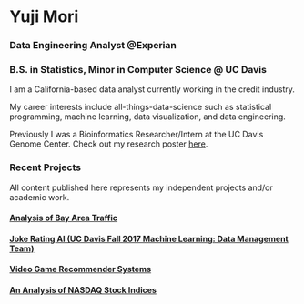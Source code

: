 # Yuji Mori 

### Data Engineering Analyst @Experian

### B.S. in Statistics, Minor in Computer Science @ UC Davis

I am a California-based data analyst currently working in the credit industry.

My career interests include all-things-data-science such as statistical programming, machine learning, data visualization, and data engineering.

Previously I was a Bioinformatics Researcher/Intern at the UC Davis Genome Center. Check out my research poster [here](https://ypmori.github.io/URC_Poster_Submission_Mori.pdf). 

### Recent Projects

All content published here represents my independent projects and/or academic work.

#### [Analysis of Bay Area Traffic](https://laic5.github.io/traffic/)

#### [Joke Rating AI (UC Davis Fall 2017 Machine Learning: Data Management Team) ](https://ypmori.github.io/ECS171_Project_Report-3.pdf)

#### [Video Game Recommender Systems](https://ypmori.github.io/STA141C_Report.pdf)

#### [An Analysis of NASDAQ Stock Indices](https://ypmori.github.io/NASDAQ+Stock+Analysis)

